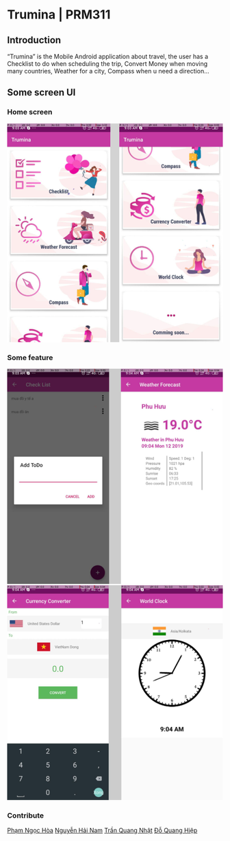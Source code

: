 # Trumina | PRM311

## Introduction

“Trumina” is the Mobile Android application about travel, the user has a Checklist to do when
scheduling the trip, Convert Money when moving many countries, Weather for a city, Compass
when u need a direction...

## Some screen UI

### Home screen

![trumina](./images/1.jpg)

### Some feature

![trumina](./images/2.jpg)
![trumina](./images/3.jpg)

### Contribute

[Phạm Ngọc Hòa<Thaycacac>](https://github.com/thaycacac)
[Nguyễn Hải Nam](https://github.com/yeudoi1110)
[Trần Quang Nhật](https://github.com/jetaimefrc)
[Đỗ Quang Hiệp](https://github.com/bacodekiller)
